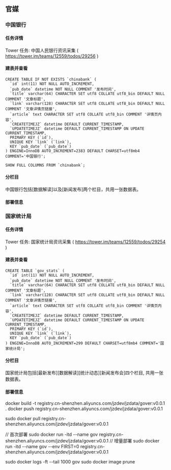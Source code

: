 ## 官媒

### 中国银行 
#### 任务详情 
Tower 任务: 中国人民银行资讯采集 ( https://tower.im/teams/12559/todos/29256 )
#### 建表并查看 
```shell script
CREATE TABLE IF NOT EXISTS `chinabank` (
  `id` int(11) NOT NULL AUTO_INCREMENT,
  `pub_date` datetime NOT NULL COMMENT '发布时间',
  `title` varchar(64) CHARACTER SET utf8 COLLATE utf8_bin DEFAULT NULL COMMENT '文章标题',
  `link` varchar(128) CHARACTER SET utf8 COLLATE utf8_bin DEFAULT NULL COMMENT '文章详情页链接',
  `article` text CHARACTER SET utf8 COLLATE utf8_bin COMMENT '详情页内容',
  `CREATETIMEJZ` datetime DEFAULT CURRENT_TIMESTAMP,
  `UPDATETIMEJZ` datetime DEFAULT CURRENT_TIMESTAMP ON UPDATE CURRENT_TIMESTAMP,
  PRIMARY KEY (`id`),
  UNIQUE KEY `link` (`link`),
  KEY `pub_date` (`pub_date`)
) ENGINE=InnoDB AUTO_INCREMENT=2383 DEFAULT CHARSET=utf8mb4 COMMENT='中国银行'; 

SHOW FULL COLUMNS FROM `chinabank`;
```
#### 分栏目 
中国银行包括[数据解读]以及[新闻发布]两个栏目，共用一张数据表。 
#### 部署信息

### 国家统计局
#### 任务详情
Tower 任务: 国家统计局资讯采集 ( https://tower.im/teams/12559/todos/29254 )
#### 建表并查看 
```shell script
CREATE TABLE `gov_stats` (
  `id` int(11) NOT NULL AUTO_INCREMENT,
  `pub_date` datetime NOT NULL COMMENT '发布时间',
  `title` varchar(64) CHARACTER SET utf8 COLLATE utf8_bin DEFAULT NULL COMMENT '文章标题',
  `link` varchar(128) CHARACTER SET utf8 COLLATE utf8_bin DEFAULT NULL COMMENT '文章详情页链接',
  `article` text CHARACTER SET utf8 COLLATE utf8_bin COMMENT '详情页内容',
  `CREATETIMEJZ` datetime DEFAULT CURRENT_TIMESTAMP,
  `UPDATETIMEJZ` datetime DEFAULT CURRENT_TIMESTAMP ON UPDATE CURRENT_TIMESTAMP,
  PRIMARY KEY (`id`),
  UNIQUE KEY `link` (`link`),
  KEY `pub_date` (`pub_date`)
) ENGINE=InnoDB AUTO_INCREMENT=299 DEFAULT CHARSET=utf8mb4 COMMENT='国家统计局';
```
#### 分栏目 
国家统计局包括[最新发布][数据解读][统计动态][新闻发布会]四个栏目, 共用一张数据表。 
#### 部署信息 

docker build -t registry.cn-shenzhen.aliyuncs.com/jzdev/jzdata/gover:v0.0.1 .
docker push registry.cn-shenzhen.aliyuncs.com/jzdev/jzdata/gover:v0.0.1


sudo docker pull registry.cn-shenzhen.aliyuncs.com/jzdev/jzdata/gover:v0.0.1

// 首次部署
sudo docker run -itd --name gov registry.cn-shenzhen.aliyuncs.com/jzdev/jzdata/gover:v0.0.1
// 增量部署
sudo docker run -itd --name gov --env FIRST=0 registry.cn-shenzhen.aliyuncs.com/jzdev/jzdata/gover:v0.0.1

sudo docker logs -ft --tail 1000 gov
sudo docker image prune
